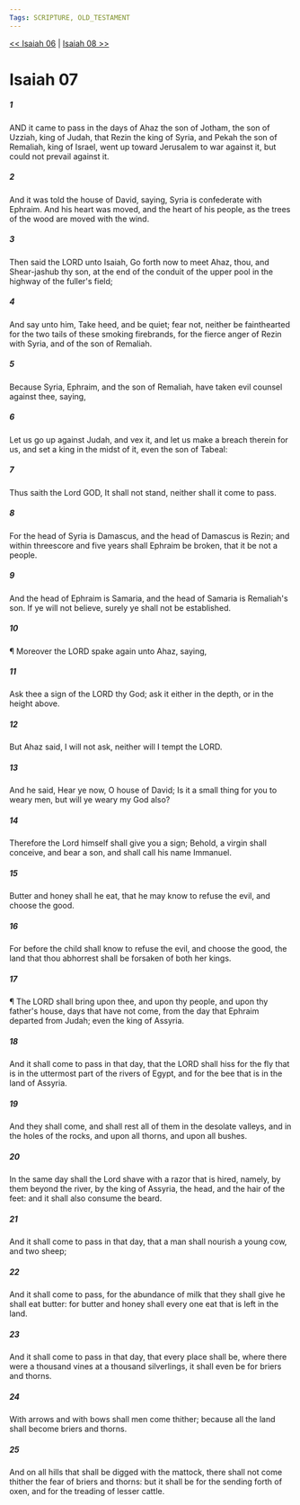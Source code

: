 ```yaml
---
Tags: SCRIPTURE, OLD_TESTAMENT
---
```


[<< Isaiah 06](OLD_TESTAMENT/23_Isaiah/Isaiah_06.md) | [Isaiah 08 >>](OLD_TESTAMENT/23_Isaiah/Isaiah_08.md)

# Isaiah 07

##### 1

AND it came to pass in the days of Ahaz the son of Jotham, the son of Uzziah, king of Judah, that Rezin the king of Syria, and Pekah the son of Remaliah, king of Israel, went up toward Jerusalem to war against it, but could not prevail against it.

##### 2

And it was told the house of David, saying, Syria is confederate with Ephraim. And his heart was moved, and the heart of his people, as the trees of the wood are moved with the wind.

##### 3

Then said the LORD unto Isaiah, Go forth now to meet Ahaz, thou, and Shear-jashub thy son, at the end of the conduit of the upper pool in the highway of the fuller's field;

##### 4

And say unto him, Take heed, and be quiet; fear not, neither be fainthearted for the two tails of these smoking firebrands, for the fierce anger of Rezin with Syria, and of the son of Remaliah.

##### 5

Because Syria, Ephraim, and the son of Remaliah, have taken evil counsel against thee, saying,

##### 6

Let us go up against Judah, and vex it, and let us make a breach therein for us, and set a king in the midst of it, even the son of Tabeal:

##### 7

Thus saith the Lord GOD, It shall not stand, neither shall it come to pass.

##### 8

For the head of Syria is Damascus, and the head of Damascus is Rezin; and within threescore and five years shall Ephraim be broken, that it be not a people.

##### 9

And the head of Ephraim is Samaria, and the head of Samaria is Remaliah's son. If ye will not believe, surely ye shall not be established.

##### 10

¶ Moreover the LORD spake again unto Ahaz, saying,

##### 11

Ask thee a sign of the LORD thy God; ask it either in the depth, or in the height above.

##### 12

But Ahaz said, I will not ask, neither will I tempt the LORD.

##### 13

And he said, Hear ye now, O house of David; Is it a small thing for you to weary men, but will ye weary my God also?

##### 14

Therefore the Lord himself shall give you a sign; Behold, a virgin shall conceive, and bear a son, and shall call his name Immanuel.

##### 15

Butter and honey shall he eat, that he may know to refuse the evil, and choose the good.

##### 16

For before the child shall know to refuse the evil, and choose the good, the land that thou abhorrest shall be forsaken of both her kings.

##### 17

¶ The LORD shall bring upon thee, and upon thy people, and upon thy father's house, days that have not come, from the day that Ephraim departed from Judah; even the king of Assyria.

##### 18

And it shall come to pass in that day, that the LORD shall hiss for the fly that is in the uttermost part of the rivers of Egypt, and for the bee that is in the land of Assyria.

##### 19

And they shall come, and shall rest all of them in the desolate valleys, and in the holes of the rocks, and upon all thorns, and upon all bushes.

##### 20

In the same day shall the Lord shave with a razor that is hired, namely, by them beyond the river, by the king of Assyria, the head, and the hair of the feet: and it shall also consume the beard.

##### 21

And it shall come to pass in that day, that a man shall nourish a young cow, and two sheep;

##### 22

And it shall come to pass, for the abundance of milk that they shall give he shall eat butter: for butter and honey shall every one eat that is left in the land.

##### 23

And it shall come to pass in that day, that every place shall be, where there were a thousand vines at a thousand silverlings, it shall even be for briers and thorns.

##### 24

With arrows and with bows shall men come thither; because all the land shall become briers and thorns.

##### 25

And on all hills that shall be digged with the mattock, there shall not come thither the fear of briers and thorns: but it shall be for the sending forth of oxen, and for the treading of lesser cattle.

